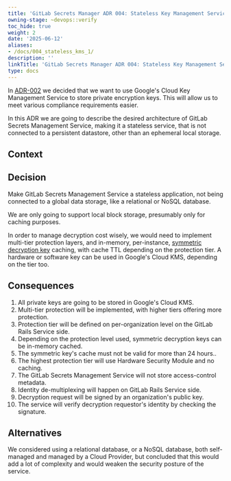 ```yaml
---
title: 'GitLab Secrets Manager ADR 004: Stateless Key Management Service'
owning-stage: ~devops::verify
toc_hide: true
weight: 2
date: '2025-06-12'
aliases:
- /docs/004_stateless_kms_1/
description: ''
linkTitle: 'GitLab Secrets Manager ADR 004: Stateless Key Management Service'
type: docs
---
```


In [ADR-002](../002_gcp_kms) we decided that we want to use Google's Cloud Key
Management Service to store private encryption keys. This will allow us to meet
various compliance requirements easier.

In this ADR we are going to describe the desired architecture of GitLab Secrets
Management Service, making it a stateless service, that is not connected to a
persistent datastore, other than an ephemeral local storage.

## Context

## Decision

Make GitLab Secrets Management Service a stateless application, not being
connected to a global data storage, like a relational or NoSQL database.

We are only going to support local block storage, presumably only for caching
purposes.

In order to manage decryption cost wisely, we would need to implement
multi-tier protection layers, and in-memory, per-instance,
[symmetric decryption key](../001_envelop_encryption/) caching, with cache TTL
depending on the protection tier. A hardware or software key can be used in
Google's Cloud KMS, depending on the tier too.

## Consequences

1. All private keys are going to be stored in Google's Cloud KMS.
1. Multi-tier protection will be implemented, with higher tiers offering more protection.
1. Protection tier will be defined on per-organization level on the GitLab Rails Service side.
1. Depending on the protection level used, symmetric decryption keys can be in-memory cached.
1. The symmetric key's cache must not be valid for more than 24 hours..
1. The highest protection tier will use Hardware Security Module and no caching.
1. The GitLab Secrets Management Service will not store access-control metadata.
1. Identity de-multiplexing will happen on GitLab Rails Service side.
1. Decryption request will be signed by an organization's public key.
1. The service will verify decryption requestor's identity by checking the signature.

## Alternatives

We considered using a relational database, or a NoSQL database, both
self-managed and managed by a Cloud Provider, but concluded that this would add
a lot of complexity and would weaken the security posture of the service.
